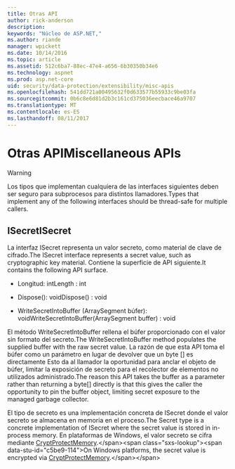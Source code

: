 ```yaml
---
title: Otras API
author: rick-anderson
description: 
keywords: "Núcleo de ASP.NET,"
ms.author: riande
manager: wpickett
ms.date: 10/14/2016
ms.topic: article
ms.assetid: 512c6ba7-88ec-47e4-a656-6b30350b34e6
ms.technology: aspnet
ms.prod: asp.net-core
uid: security/data-protection/extensibility/misc-apis
ms.openlocfilehash: 541dd721a00495632f0d633577b55933c9be03fa
ms.sourcegitcommit: 0b6c8e6d81d2b3c161cd375036eecbace46a9707
ms.translationtype: MT
ms.contentlocale: es-ES
ms.lasthandoff: 08/11/2017
---
```

# <a name="miscellaneous-apis"></a><span data-ttu-id="c5be9-103">Otras API</span><span class="sxs-lookup"><span data-stu-id="c5be9-103">Miscellaneous APIs</span></span>

<a name=data-protection-extensibility-mics-apis></a>

>[!WARNING]
> <span data-ttu-id="c5be9-104">Los tipos que implementan cualquiera de las interfaces siguientes deben ser seguro para subprocesos para distintos llamadores.</span><span class="sxs-lookup"><span data-stu-id="c5be9-104">Types that implement any of the following interfaces should be thread-safe for multiple callers.</span></span>

## <a name="isecret"></a><span data-ttu-id="c5be9-105">ISecret</span><span class="sxs-lookup"><span data-stu-id="c5be9-105">ISecret</span></span>

<span data-ttu-id="c5be9-106">La interfaz ISecret representa un valor secreto, como material de clave de cifrado.</span><span class="sxs-lookup"><span data-stu-id="c5be9-106">The ISecret interface represents a secret value, such as cryptographic key material.</span></span> <span data-ttu-id="c5be9-107">Contiene la superficie de API siguiente.</span><span class="sxs-lookup"><span data-stu-id="c5be9-107">It contains the following API surface.</span></span>

* <span data-ttu-id="c5be9-108">Longitud: int</span><span class="sxs-lookup"><span data-stu-id="c5be9-108">Length : int</span></span>

* <span data-ttu-id="c5be9-109">Dispose(): void</span><span class="sxs-lookup"><span data-stu-id="c5be9-109">Dispose() : void</span></span>

* <span data-ttu-id="c5be9-110">WriteSecretIntoBuffer (ArraySegment<byte> búfer): void</span><span class="sxs-lookup"><span data-stu-id="c5be9-110">WriteSecretIntoBuffer(ArraySegment<byte> buffer) : void</span></span>

<span data-ttu-id="c5be9-111">El método WriteSecretIntoBuffer rellena el búfer proporcionado con el valor sin formato del secreto.</span><span class="sxs-lookup"><span data-stu-id="c5be9-111">The WriteSecretIntoBuffer method populates the supplied buffer with the raw secret value.</span></span> <span data-ttu-id="c5be9-112">La razón de que esta API toma el búfer como un parámetro en lugar de devolver que un byte [] es directamente Esto da al llamador la oportunidad para anclar el objeto de búfer, limitar la exposición de secreto para el recolector de elementos no utilizados administrado.</span><span class="sxs-lookup"><span data-stu-id="c5be9-112">The reason this API takes the buffer as a parameter rather than returning a byte[] directly is that this gives the caller the opportunity to pin the buffer object, limiting secret exposure to the managed garbage collector.</span></span>

<span data-ttu-id="c5be9-113">El tipo de secreto es una implementación concreta de ISecret donde el valor secreto se almacena en memoria en el proceso.</span><span class="sxs-lookup"><span data-stu-id="c5be9-113">The Secret type is a concrete implementation of ISecret where the secret value is stored in in-process memory.</span></span> <span data-ttu-id="c5be9-114">En plataformas de Windows, el valor secreto se cifra mediante [CryptProtectMemory](https://msdn.microsoft.com/library/windows/desktop/aa380262(v=vs.85).aspx).</span><span class="sxs-lookup"><span data-stu-id="c5be9-114">On Windows platforms, the secret value is encrypted via [CryptProtectMemory](https://msdn.microsoft.com/library/windows/desktop/aa380262(v=vs.85).aspx).</span></span>
